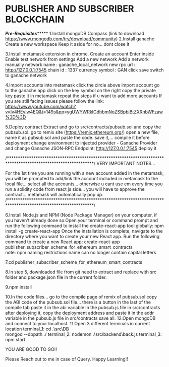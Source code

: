 

# PUBLISHER AND SUBSCRIBER BLOCKCHAIN


*********************************Pre-Requisites**************************************
1.Install mongoDB Compass (link to download https://www.mongodb.com/try/download/community)
2.Install ganache
	Create a new workspace
	Keep it aside for no... dont close it

3.Install metamask extension in chrome.
	Create an account
	Enter inside
	Enable test network from settings 
	Add a new network
	Add a network manually
	network name : ganache_local_network
	new rpc url : http://127.0.0.1:7545
	chain id : 1337
	currency symbol : GAN 
	click save
	switch to ganache network

4.Import accounts into metamask
	click the circle above
	import account
	go to the ganache app
	click on the key symbol on the right
	copy the private key
	paste it in metamask
      repeat the steps if u want to add more accounts
	If you are still facing issues please follow the link: https://www.youtube.com/watch?v=lv4HEyiw4EQ&t=149s&pp=ygUWYWRkIGdhbmNoZSBpbiBtZXRhbWFzaw%3D%3D

5.Deploy contract
	Extract and go to src/contracts/pubsub.sol and copy the pubsub.sol.
	go to remix site  (https://remix.ethereum.org/)
	open a new file, name it as pubsub.sol and  paste the code.
	save it,... compile it
	before deployment change environment to injected provider - Ganache Provider and change Ganache JSON-RPC Endpoint: http://127.0.0.1:7545
	deploy it

/***************************************************************************************************************/
VERY IMPORTANT NOTES...

For the 1st time you are running with a new account added in the metamask, you will be prompted to 
add/link the account included in metamask to the local file... select all the accounts... otherwise u cant use em
every time you run a solidity code from react js side... you will have to approve the contract... metamask will
automatically pop up.
/***************************************************************************************************************/

6.Install Node.js and NPM (Node Package Manager) on your computer, if you haven't already done so.Open your terminal or command prompt and run the following command to install the create-react-app tool globally:
	npm install -g create-react-app
Once the installation is complete, navigate to the directory where you want to create your new React app.
Run the following command to create a new React app:
	create-react-app publisher_subscriber_scheme_for_ethereum_smart_contracts	
	note: npm naming restrictions name can no longer contain capital letters
	
7.cd publisher_subscriber_scheme_for_ethereum_smart_contracts

8.In step 5, downloaded file from git  need to extract and  replace with src folder and package.json file in the current folder.

9.npm install

10.In the code files...
    go to the compile page of remix of pubsub.sol 
    copy the ABI code of the pubsub.sol file... there is a button in the last of the compile tab
    paste it in the abi variable in the pubsub.js file in src/contracts
    after deploying it, copy the deployment address and paste it in the addr variable in the pubsub.js file in src/contracts
    save all.
12.Open mongoDB and connect to your localhost.
11.Open 3 different terminals in current location
	terminal_1: cd .\src\DB\
		    mongod --dbpath ./
	terminal_2: nodemon .\src\backend\back.js
	terminal_3: npm start

YOU ARE GOOD TO GO!!

Please Reach out to me in case of Query. Happy Learning!!
